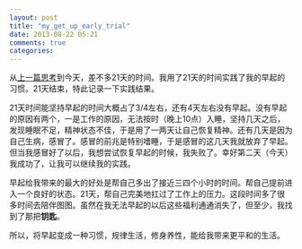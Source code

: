 ```yaml
---
layout: post
title: "my_get_up_early_trial"
date: 2013-08-22 05:21
comments: true
categories: 
---
```

从[上一篇思考](/blog/2013/07/28/something-wrong-in-my-life-now/)到今天，差不多21天的时间。我用了21天的时间实践了我的早起的习惯。21天结束，特此记录一下实践结果。

21天时间能坚持早起的时间大概占了3/4左右，还有4天左右没有早起。没有早起的原因有两个，一是工作的原因，无法按时（晚上10点）入睡，坚持几天之后，发现睡眠不足，精神状态不佳，于是用了一两天让自己恢复精神。还有几天是因为自己生病，感冒了。感冒的前兆是特别嗜睡，于是感冒的这几天我就放弃了早起。但当我感冒好了以后，我想尝试恢复早起的时候，我失败了。幸好第二天（今天）我成功了，让我可以继续我的实践。

早起给我带来的最大的好处是帮自己多出了接近三四个小时的时间。帮自己提前进入一个良好的状态。21天，帮自己完美地扛过了工作上的压力。这段时间多了很多时间去陪伴图图。虽然在我无法早起的以后这些福利通通消失了，但至少，我找到了那把**钥匙**。

所以，将早起变成一种习惯，规律生活，修身养性，能给我带来更平和的生活。